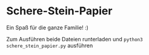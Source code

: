 # Schere-Stein-Papier
Ein Spaß für die ganze Familie! :)

Zum Ausführen beide Dateien runterladen und
```python3 schere_stein_papier.py```
ausführen
